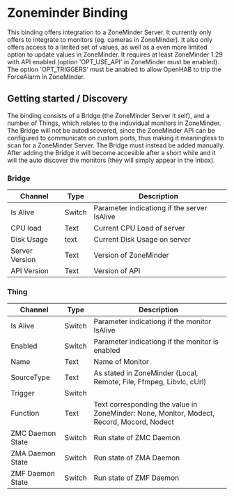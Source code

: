 # Zoneminder Binding #

This binding offers integration to a ZoneMinder Server. It currently only offers to integrate to monitors (eg. cameras in ZoneMinder). It also only offers access to a limited set of values, as well as a even more limited option to update values in ZoneMinder. It requires at least ZoneMinder 1.29 with API enabled (option 'OPT_USE_API' in ZoneMinder must be enabled). The option 'OPT_TRIGGERS' must be anabled to allow OpenHAB to trip the ForceAlarm in ZoneMinder.

## Getting started /  Discovery ##
The binding consists of a Bridge (the ZoneMinder Server it self), and a number of Things, which relates to the induvidual monitors in ZoneMinder. The Bridge will not be autodiscovered, since the ZoneMinder API can be configured to communicate on custom ports, thus making it meaningless to scan for a ZoneMinder Server. The Bridge must instead be added manually. After adding the Bridge it will become accesible after a short while and it will the auto discover the monitors (they will simply appear in the Inbox).


### Bridge ###
 Channel       | Type      | Description
-------------- | --------- | ----------------------------------
Is Alive       | Switch    | Parameter indicationg if the server IsAlive
CPU load       | Text      | Current CPU Load of server
Disk Usage     | text      | Current Disk Usage on server
Server Version | Text      | Version of ZoneMinder
API Version    | Text      | Version of API 

### Thing ###

 Channel       | Type      | Description
-------------- | --------- | ----------------------------------
Is Alive       | Switch    | Parameter indicationg if the monitor IsAlive
Enabled        | Switch    | Parameter indicationg if the monitor is enabled
Name           | Text      | Name of Monitor
SourceType     | Text      | As stated in ZoneMinder (Local, Remote, File, Ffmpeg, Libvlc, cUrl)
Trigger        | Switch    | 
Function       | Text      | Text corresponding the value in ZoneMinder: None, Monitor, Modect, Record, Mocord, Nodect
ZMC Daemon State    | Switch      | Run state of ZMC Daemon 
ZMA Daemon State    | Switch      | Run state of ZMA Daemon 
ZMF Daemon State    | Switch      | Run state of ZMF Daemon 
